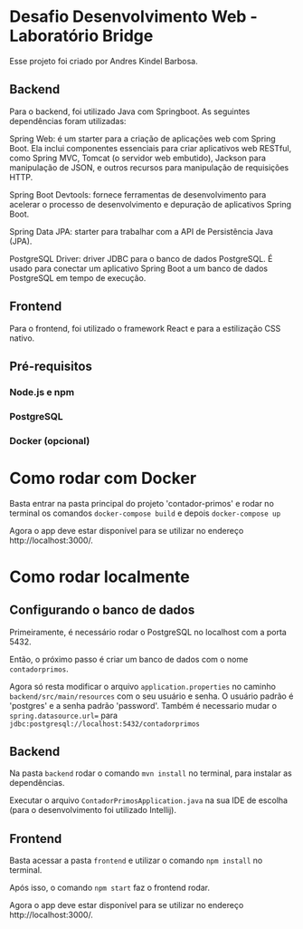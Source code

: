 # Desafio Desenvolvimento Web - Laboratório Bridge

Esse projeto foi criado por Andres Kindel Barbosa.

## Backend

Para o backend, foi utilizado Java com Springboot. As seguintes dependências foram utilizadas:

Spring Web: é um starter para a criação de aplicações web com Spring Boot. Ela inclui componentes essenciais para criar aplicativos web RESTful, como Spring MVC, Tomcat (o servidor web embutido), Jackson para manipulação de JSON, e outros recursos para manipulação de requisições HTTP.

Spring Boot Devtools: fornece ferramentas de desenvolvimento para acelerar o processo de desenvolvimento e depuração de aplicativos Spring Boot.

Spring Data JPA: starter para trabalhar com a API de Persistência Java (JPA).

PostgreSQL Driver: driver JDBC para o banco de dados PostgreSQL. É usado para conectar um aplicativo Spring Boot a um banco de dados PostgreSQL em tempo de execução.

## Frontend

Para o frontend, foi utilizado o framework React e para a estilização CSS nativo.

## Pré-requisitos

### Node.js e npm

### PostgreSQL

### Docker (opcional)

# Como rodar com Docker

Basta entrar na pasta principal do projeto 'contador-primos' e rodar no terminal os comandos `docker-compose build` e depois `docker-compose up`

Agora o app deve estar disponível para se utilizar no endereço http://localhost:3000/.

# Como rodar localmente

## Configurando o banco de dados

Primeiramente, é necessário rodar o PostgreSQL no localhost com a porta 5432.

Então, o próximo passo é criar um banco de dados com o nome `contadorprimos`.

Agora só resta modificar o arquivo `application.properties` no caminho `backend/src/main/resources` com o seu usuário e senha. O usuário padrão é 'postgres' e a senha padrão 'password'. Também é necessario mudar o `spring.datasource.url=` para `jdbc:postgresql://localhost:5432/contadorprimos`


## Backend

Na pasta `backend` rodar o comando `mvn install` no terminal, para instalar as dependências.

Executar o arquivo `ContadorPrimosApplication.java` na sua IDE de escolha (para o desenvolvimento foi utilizado Intellij).

## Frontend

Basta acessar a pasta `frontend` e utilizar o comando `npm install` no terminal.

Após isso, o comando `npm start` faz o frontend rodar.

Agora o app deve estar disponível para se utilizar no endereço http://localhost:3000/.